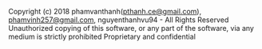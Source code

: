  Copyright (c) 2018 phamvanthanh(pthanh.ce@gmail.com), phamvinh257@gmail.com, nguyenthanhvu94 - All Rights Reserved
 Unauthorized copying of this software, or any part of the software, via any medium is strictly prohibited
 Proprietary and confidential

